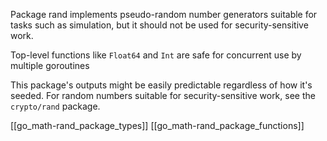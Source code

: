 Package rand implements pseudo-random number generators suitable for tasks such as simulation, but it should not be used for security-sensitive work.

Top-level functions like `Float64` and `Int` are safe for concurrent use by multiple goroutines

This package's outputs might be easily predictable regardless of how it's seeded. For random numbers suitable for security-sensitive work, see the `crypto/rand` package.

[[go_math-rand_package_types]]
[[go_math-rand_package_functions]]